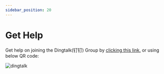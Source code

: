 ```yaml
---
sidebar_position: 20
---
```



# Get Help

Get help on joining the Dingtalk(钉钉) Group by [clicking this link.]( https://h5.dingtalk.com/circle/healthCheckin.html?dtaction=os&corpId=ding66e5c6edd2286ee0daaacaebab5406a2&b2324693-=bf33ff07-&cbdbhh=qwertyuiop)
or using below QR code:

![dingtalk](/img/contributing/dingtalk.jpg)

